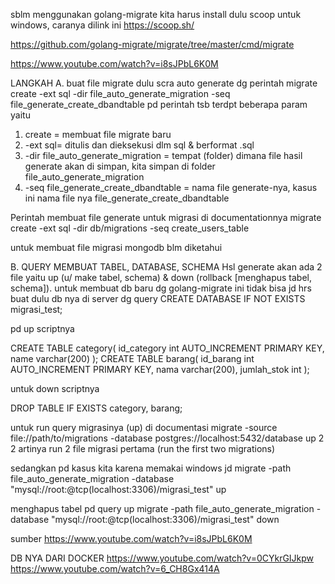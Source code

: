 sblm menggunakan golang-migrate kita harus install dulu scoop untuk windows, caranya dilink ini https://scoop.sh/


https://github.com/golang-migrate/migrate/tree/master/cmd/migrate

https://www.youtube.com/watch?v=i8sJPbL6K0M

LANGKAH
A. buat file migrate dulu scra auto generate dg perintah
    migrate create -ext sql -dir file_auto_generate_migration -seq file_generate_create_dbandtable
pd perintah tsb terdpt beberapa param yaitu
1. create = membuat file migrate baru
2. -ext sql= ditulis dan dieksekusi dlm sql & berformat .sql
3. -dir file_auto_generate_migration = tempat (folder) dimana file hasil generate akan di simpan, kita simpan di folder file_auto_generate_migration 
4. -seq file_generate_create_dbandtable = nama file generate-nya, kasus ini nama file nya file_generate_create_dbandtable

Perintah membuat file generate untuk migrasi di documentationnya
    migrate create -ext sql -dir db/migrations -seq create_users_table

untuk membuat file migrasi mongodb blm diketahui

B. QUERY MEMBUAT TABEL, DATABASE, SCHEMA
Hsl generate akan ada 2 file yaitu up (u/ make tabel, schema) & down (rollback [menghapus tabel, schema]). untuk membuat db baru dg golang-migrate ini tidak bisa jd hrs buat dulu db nya di server dg query 
CREATE DATABASE IF NOT EXISTS migrasi_test;

pd up scriptnya

CREATE TABLE category(
    id_category int AUTO_INCREMENT PRIMARY KEY, 
    name varchar(200)
);
CREATE TABLE barang(
    id_barang int AUTO_INCREMENT PRIMARY KEY,
    nama varchar(200),
    jumlah_stok int
);

untuk down scriptnya

DROP TABLE IF EXISTS category, barang;

untuk run query migrasinya (up) di documentasi
    migrate -source file://path/to/migrations -database postgres://localhost:5432/database up 2
2 artinya run 2 file migrasi pertama (run the first two migrations)

sedangkan pd kasus kita karena memakai windows jd
    migrate -path file_auto_generate_migration -database "mysql://root:@tcp(localhost:3306)/migrasi_test" up

menghapus tabel pd query up 
    migrate -path file_auto_generate_migration -database "mysql://root:@tcp(localhost:3306)/migrasi_test" down


sumber
https://www.youtube.com/watch?v=i8sJPbL6K0M


DB NYA DARI DOCKER
https://www.youtube.com/watch?v=0CYkrGIJkpw
https://www.youtube.com/watch?v=6_CH8Gx414A

